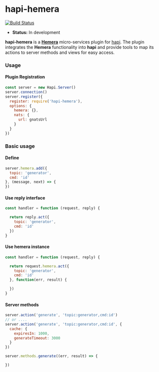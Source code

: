 # hapi-hemera
[![Build Status](https://travis-ci.org/hemerajs/hapi-hemera.svg?branch=master)](https://travis-ci.org/hemerajs/hapi-hemera)

- __Status:__ In development

**hapi-hemera** is a [**Hemera**](https://github.com/hemerajs/hemera) micro-services plugin
for [hapi](https://github.com/hapijs/hapi). The plugin integrates the **Hemera** functionality into
**hapi** and provide tools to map its actions to server methods and views for easy access.

### Usage

#### Plugin Registration

```js
const server = new Hapi.Server()
server.connection()
server.register({
  register: require('hapi-hemera'),
  options: {
    hemera: {},
    nats: {
      url: gnatsUrl
    }
  }
})
```

### Basic usage

#### Define
```js
server.hemera.add({
  topic: 'generator',
  cmd: 'id'
}, (message, next) => {
})
```

#### Use reply interface
```js
const handler = function (request, reply) {

  return reply.act({
    topic: 'generator',
    cmd: 'id'
  })
}
```

#### Use hemera instance
```js
const handler = function (request, reply) {

  return request.hemera.act({
    topic: 'generator',
    cmd: 'id'
  }, function(err, result) {

  })
}
```

#### Server methods
```js
server.action('generate', 'topic:generator,cmd:id')
// or ....
server.action('generate', 'topic:generator,cmd:id', {
  cache: {
    expiresIn: 1000,
    generateTimeout: 3000
  }
})

server.methods.generate((err, result) => {

})
```
